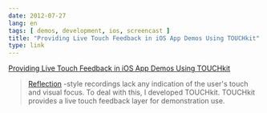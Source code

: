 ```yaml
---
date: 2012-07-27
lang: en
tags: [ demos, development, ios, screencast ]
title: "Providing Live Touch Feedback in iOS App Demos Using TOUCHkit"
type: link
---
```


[Providing Live Touch Feedback in iOS App Demos Using
TOUCHkit](http://www.informit.com/articles/article.aspx?p=1881388)

> [Reflection](http://reflectionapp.com/) -style recordings lack any
> indication of the user's touch and visual focus.  To deal with this, I
> developed TOUCHkit. TOUCHkit provides a live touch feedback layer for
> demonstration use.

